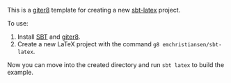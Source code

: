 This is a [giter8](https://github.com/n8han/giter8) template for creating a new [sbt-latex](https://github.com/emchristiansen/sbt-latex) project.

To use: 

1. Install [SBT](https://github.com/paulp/sbt-extras) and [giter8](https://github.com/n8han/giter8).
2. Create a new LaTeX project with the command `g8 emchristiansen/sbt-latex`.

Now you can move into the created directory and run `sbt latex` to build the example.